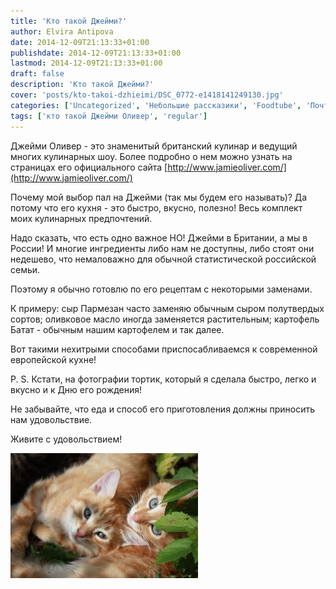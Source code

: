 ```yaml
---
title: 'Кто такой Джейми?'
author: Elvira Antipova
date: 2014-12-09T21:13:33+01:00
publishdate: 2014-12-09T21:13:33+01:00
lastmod: 2014-12-09T21:13:33+01:00
draft: false
description: 'Кто такой Джейми?'
cover: 'posts/kto-takoi-dzhieimi/DSC_0772-e1418141249130.jpg'
categories: ['Uncategorized', 'Небольшие рассказики', 'Foodtube', 'Почти как от Джейми', 'Basic posts']
tags: ['кто такой Джейми Оливер', 'regular']
---
```



Джейми Оливер - это знаменитый британский кулинар и ведущий многих кулинарных шоу. Более подробно о нем можно узнать на страницах его официального сайта [http://www.jamieoliver.com/](http://www.jamieoliver.com/)
 
Почему мой выбор пал на Джейми (так мы будем его называть)? Да потому что его кухня - это быстро, вкусно, полезно! Весь комплект моих кулинарных предпочтений.
 
Надо сказать, что есть одно важное НО! Джейми в Британии, а мы в России! И многие ингредиенты либо нам не доступны, либо стоят они недешево, что немаловажно для обычной статистической российской семьи.
 
Поэтому я обычно готовлю по его рецептам с некоторыми заменами.
 
К примеру: сыр Пармезан часто заменяю обычным сыром полутвердых сортов; оливковое масло иногда заменяется растительным; картофель Батат - обычным нашим картофелем и так далее.
 
Вот такими нехитрыми способами приспосабливаемся к современной европейской кухне!
 
P. S. Кстати, на фотографии тортик, который я сделала быстро, легко и вкусно и к Дню его рождения!
 
Не забывайте, что еда и способ его приготовления должны приносить нам удовольствие.
 
Живите с удовольствием!
 
[![IMG_1093](IMG_1093-300x200.jpg)](IMG_1093.jpg)
 
